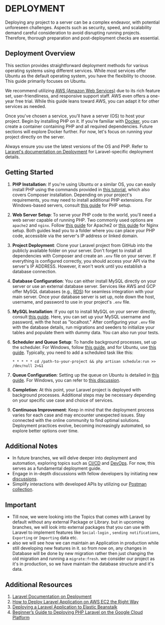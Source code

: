 # DEPLOYMENT

Deploying any project to a server can be a complex endeavor, with potential unforeseen challenges. Aspects such as security, speed, and scalability demand careful consideration to avoid disrupting running projects. Therefore, thorough preparation and post-deployment checks are essential.

## Deployment Overview

This section provides straightforward deployment methods for various operating systems using different services. While most services offer Ubuntu as the default operating system, you have the flexibility to choose. This guide primarily focuses on Ubuntu.

We recommend utilizing [AWS (Amazon Web Services)](https://aws.amazon.com/) due to its rich feature set, user-friendliness, and responsive support staff. AWS even offers a one-year free trial. While this guide leans toward AWS, you can adapt it for other services as needed.

Once you've chosen a service, you'll have a server (OS) to host your project. Begin by installing PHP on it. If you're familiar with [Docker](https://www.docker.com/), you can create a container containing PHP and all required dependencies. Future sections will explore Docker further. For now, let's focus on running your project directly on the server.

Always ensure you use the latest versions of the OS and PHP. Refer to [Laravel's documentation on Deployment](https://laravel.com/docs/10.x/deployment) for Laravel-specific deployment details.

## Getting Started

1. **PHP Installation**: If you're using Ubuntu or a similar OS, you can easily install PHP using the commands provided in [this tutorial](https://www.digitalocean.com/community/tutorials/how-to-install-php-8-1-and-set-up-a-local-development-environment-on-ubuntu-22-04), which also covers Composer installation. Depending on your project's requirements, you may need to install additional PHP extensions. For Windows-based servers, consult [this guide](https://linuxhint.com/install-php-ec2-windows-aws/#:~:text=Installing%20PHP%20on%20an%20EC2,%E2%80%9CPath%E2%80%9D%20of%20environment%20variables.) for PHP setup.

2. **Web Server Setup**: To serve your PHP code to the world, you'll need a web server capable of running PHP. Two commonly used options are `apache2` and `nginx`. Follow [this guide](https://www.digitalocean.com/community/tutorials/how-to-install-the-apache-web-server-on-ubuntu-20-04) for Apache2 or [this guide](https://www.digitalocean.com/community/tutorials/how-to-install-nginx-on-ubuntu-20-04) for Nginx setup. Both guides lead you to a folder where you can place your PHP code, accessible via the server's IP address or linked domain.

3. **Project Deployment**: Clone your Laravel project from GitHub into the publicly available folder on your server. Don't forget to install all dependencies with Composer and create an `.env` file on your server. If everything is configured correctly, you should access your API via the server's IP ADDRESS. However, it won't work until you establish a database connection.

4. **Database Configuration**: You can either install MySQL directly on your server or use an external database server. Services like AWS and GCP offer MySQL databases (e.g., [RDS](https://aws.amazon.com/rds/)) for seamless integration with your main server. Once your database server is set up, note down the host, username, and password to use in your project's `.env` file.

5. **MySQL Installation**: If you opt to install MySQL on your server directly, consult [this guide](https://www.digitalocean.com/community/tutorials/how-to-install-mysql-on-ubuntu-20-04). Here, you can set up your MySQL username and password, with the host as "localhost." After configuring your `.env` file with the database details, run migrations and seeders to initialize your tables and populate them with dummy data. You can also run your tests.

6. **Scheduler and Queue Setup**: To handle background processes, set up the scheduler. For Windows, follow [this guide](https://blog.codehunger.in/cron-job-in-laravel-8-setting-up-cron-in-windows-pc/), and for Ubuntu, use [this guide](https://www.itsolutionstuff.com/post/laravel-8-cron-job-task-scheduling-tutorialexample.html). Typically, you need to add a scheduled task like this:

   ```
   * * * * * cd /path-to-your-project && php artisan schedule:run >> /dev/null 2>&1
   ```

7. **Queue Configuration**: Setting up the queue on Ubuntu is detailed in [this guide](https://dev.to/techparida/how-to-set-up-laravel-queues-on-production-4one). For Windows, you can refer to [this discussion](https://laracasts.com/discuss/channels/general-discussion/best-way-to-use-queues-on-a-windows-server).

8. **Completion**: At this point, your Laravel project is deployed with background processes. Additional steps may be necessary depending on your specific use case and choice of services.

9. **Continuous Improvement**: Keep in mind that the deployment process varies for each case and may encounter unexpected issues. Stay connected with the online community to find optimal solutions. Deployment practices evolve, becoming increasingly automated, so explore better options over time.

## Additional Notes

- In future branches, we will delve deeper into deployment and automation, exploring topics such as [CI/CD](https://www.synopsys.com/glossary/what-is-cicd.html#:~:text=CI%20and%20CD%20stand%20for,are%20made%20frequently%20and%20reliably.) and [DevOps](https://aws.amazon.com/devops/what-is-devops/#:~:text=DevOps%20is%20the%20combination%20of,development%20and%20infrastructure%20management%20processes.). For now, this serves as a fundamental deployment guide.
- Engage in in-depth discussions with fellow developers by initiating new [discussions](https://github.com/mazimez/laravel-hands-on/discussions).
- Simplify interactions with developed APIs by utilizing our [Postman collection](https://elements.getpostman.com/redirect?entityId=13692349-4c7deece-f174-43a3-adfa-95e6cf36792b&entityType=collection).

## Important
- Till now, we were looking into the Topics that comes with Laravel by default without any external Package or Library. but in upcoming branches, we will look into external packages that you can use with Laravel to implement features like `Social-login` , `sending notifications`, `Exporting` or `Importing` data  etc. 
- also we will see how we can maintain an Application in production while still developing new features in it. so from now on, any changes in Database will be done by new migration rather then just changing the old migration and running a `migrate:fresh`. we consider our project as it's in production, so we have maintain the database structure and it's data.

## Additional Resources

1. [Laravel Documentation on Deployment](https://laravel.com/docs/10.x/deployment)
2. [How to Deploy Laravel Application on AWS EC2 the Right Way](https://www.clickittech.com/tutorial/deploy-laravel-on-aws-ec2/)
3. [Deploying a Laravel Application to Elastic Beanstalk](https://docs.aws.amazon.com/elasticbeanstalk/latest/dg/php-laravel-tutorial.html)
4. [Beginner’s Guide to Deploying PHP Laravel on the Google Cloud Platform](https://www.codemag.com/Article/2111071/Beginner%E2%80%99s-Guide-to-Deploying-PHP-Laravel-on-the-Google-Cloud-Platform)
